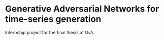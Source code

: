 # Generative Adversarial Networks for time-series generation
Internship project for the final thesis at UvA
